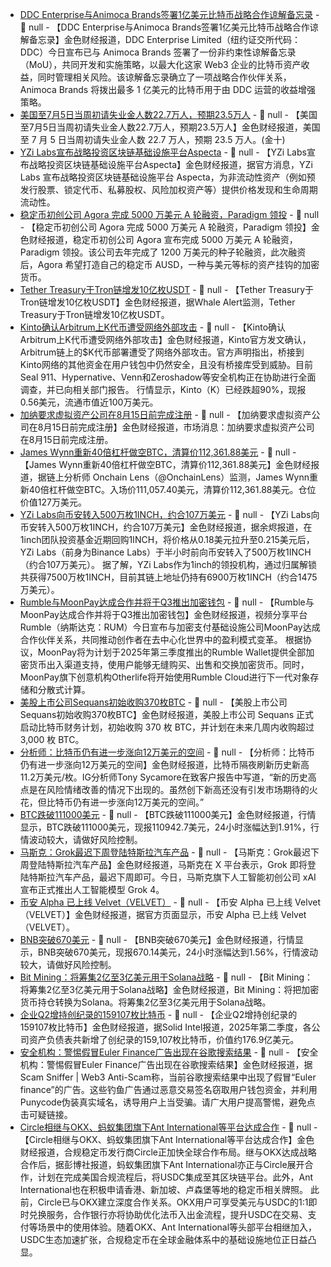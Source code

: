 - [DDC Enterprise与Animoca Brands签署1亿美元比特币战略合作谅解备忘录]() - 📰 null - 【DDC Enterprise与Animoca Brands签署1亿美元比特币战略合作谅解备忘录】金色财经报道，DDC Enterprise Limited（纽约证交所代码：DDC）今日宣布已与 Animoca Brands 签署了一份非约束性谅解备忘录（MoU），共同开发和实施策略，以最大化这家 Web3 企业的比特币资产收益，同时管理相关风险。该谅解备忘录确立了一项战略合作伙伴关系，Animoca Brands 将拨出最多 1 亿美元的比特币用于由 DDC 运营的收益增强策略。
- [美国至7月5日当周初请失业金人数22.7万人，预期23.5万人]() - 📰 null - 【美国至7月5日当周初请失业金人数22.7万人，预期23.5万人】金色财经报道，美国至 7 月 5 日当周初请失业金人数 22.7 万人，预期 23.5 万人。(金十)
- [YZi Labs宣布战略投资区块链基础设施平台Aspecta]() - 📰 null - 【YZi Labs宣布战略投资区块链基础设施平台Aspecta】金色财经报道，据官方消息，YZi Labs 宣布战略投资区块链基础设施平台 Aspecta，为非流动性资产（例如预发行股票、锁定代币、私募股权、风险加权资产等）提供价格发现和生命周期流动性。
- [稳定币初创公司 Agora 完成 5000 万美元 A 轮融资，Paradigm 领投]() - 📰 null - 【稳定币初创公司 Agora 完成 5000 万美元 A 轮融资，Paradigm 领投】金色财经报道，稳定币初创公司 Agora 宣布完成 5000 万美元 A 轮融资，Paradigm 领投。该公司去年完成了 1200 万美元的种子轮融资，此次融资后，Agora 希望打造自己的稳定币 AUSD，一种与美元等标的资产挂钩的加密货币。
- [Tether Treasury于Tron链增发10亿枚USDT]() - 📰 null - 【Tether Treasury于Tron链增发10亿枚USDT】金色财经报道，据Whale Alert监测，Tether Treasury于Tron链增发10亿枚USDT。
- [Kinto确认Arbitrum上K代币遭受网络外部攻击](https://x.com/KintoXYZ/status/1943272276947820639) - 📰 null - 【Kinto确认Arbitrum上K代币遭受网络外部攻击】金色财经报道，Kinto官方发文确认，Arbitrum链上的$K代币部署遭受了网络外部攻击。官方声明指出，桥接到Kinto网络的其他资金在用户钱包中仍然安全，且没有桥接库受到威胁。目前Seal 911、Hypernative、Venn和Zeroshadow等安全机构正在协助进行全面调查，并已向相关部门报告。 
行情显示，Kinto（K）已经跌超90%，现报0.56美元，流通市值近100万美元。
- [加纳要求虚拟资产公司在8月15日前完成注册]() - 📰 null - 【加纳要求虚拟资产公司在8月15日前完成注册】金色财经报道，市场消息：加纳要求虚拟资产公司在8月15日前完成注册。
- [James Wynn重新40倍杠杆做空BTC，清算价112,361.88美元]() - 📰 null - 【James Wynn重新40倍杠杆做空BTC，清算价112,361.88美元】金色财经报道，据链上分析师 Onchain Lens（@OnchainLens）监测，James Wynn重新40倍杠杆做空BTC。入场价111,057.40美元，清算价112,361.88美元。仓位价值127万美元。
- [YZi Labs向币安转入500万枚1INCH，约合107万美元](https://x.com/EmberCN/status/1943267927345799413) - 📰 null - 【YZi Labs向币安转入500万枚1INCH，约合107万美元】金色财经报道，据余烬报道，在1inch团队投资基金近期回购1INCH，将价格从0.18美元拉升至0.215美元后，YZi Labs（前身为Binance Labs）于半小时前向币安转入了500万枚1INCH（约合107万美元）。 
据了解，YZi Labs作为1inch的领投机构，通过归属解锁共获得7500万枚1INCH，目前其链上地址仍持有6900万枚1INCH（约合1475万美元）。
- [Rumble与MoonPay达成合作并将于Q3推出加密钱包](https://www.globenewswire.com/news-release/2025/07/10/3113117/0/en/Rumble-and-MoonPay-Strike-Exclusive-Deal-to-Fuel-Crypto-Creator-Revolution.html) - 📰 null - 【Rumble与MoonPay达成合作并将于Q3推出加密钱包】金色财经报道，视频分享平台Rumble（纳斯达克：RUM）今日宣布与加密支付基础设施公司MoonPay达成合作伙伴关系，共同推动创作者在去中心化世界中的盈利模式变革。 
根据协议，MoonPay将为计划于2025年第三季度推出的Rumble Wallet提供全部加密货币出入渠道支持，使用户能够无缝购买、出售和交换加密货币。同时，MoonPay旗下创意机构Otherlife将开始使用Rumble Cloud进行下一代对象存储和分散式计算。
- [美股上市公司Sequans初始收购370枚BTC](https://x.com/btcNLNico/status/1943259968334872970) - 📰 null - 【美股上市公司Sequans初始收购370枚BTC】金色财经报道，美股上市公司 Sequans 正式启动比特币财务计划，初始收购 370 枚 BTC，并计划在未来几周内收购超过 3,000 枚 BTC。
- [分析师：比特币仍有进一步涨向12万美元的空间]() - 📰 null - 【分析师：比特币仍有进一步涨向12万美元的空间】金色财经报道，比特币隔夜刷新历史新高11.2万美元/枚。IG分析师Tony Sycamore在致客户报告中写道，“新的历史高点是在风险情绪改善的情况下出现的。虽然创下新高还没有引发市场期待的火花，但比特币仍有进一步涨向12万美元的空间。”
- [BTC跌破111000美元]() - 📰 null - 【BTC跌破111000美元】金色财经报道，行情显示，BTC跌破111000美元，现报110942.7美元，24小时涨幅达到1.91%，行情波动较大，请做好风险控制。
- [马斯克：Grok最迟下周登陆特斯拉汽车产品]() - 📰 null - 【马斯克：Grok最迟下周登陆特斯拉汽车产品】金色财经报道，马斯克在 X 平台表示，Grok 即将登陆特斯拉汽车产品，最迟下周即可。今日，马斯克旗下人工智能初创公司 xAI 宣布正式推出人工智能模型 Grok 4。
- [币安 Alpha 已上线 Velvet（VELVET）]() - 📰 null - 【币安 Alpha 已上线 Velvet（VELVET）】金色财经报道，据官方页面显示，币安 Alpha 已上线 Velvet（VELVET）。
- [BNB突破670美元]() - 📰 null - 【BNB突破670美元】金色财经报道，行情显示，BNB突破670美元，现报670.14美元，24小时涨幅达到1.56%，行情波动较大，请做好风险控制。
- [Bit Mining：将筹集2亿至3亿美元用于Solana战略]() - 📰 null - 【Bit Mining：将筹集2亿至3亿美元用于Solana战略】金色财经报道，Bit Mining：将把加密货币持仓转换为Solana。将筹集2亿至3亿美元用于Solana战略。
- [企业Q2增持创纪录的159107枚比特币](https://x.com/solidintel_x/status/1943243906340024578) - 📰 null - 【企业Q2增持创纪录的159107枚比特币】金色财经报道，据Solid Intel报道，2025年第二季度，各公司资产负债表共新增了创纪录的159,107枚比特币，价值约176.9亿美元。
- [安全机构：警惕假冒Euler Finance广告出现在谷歌搜索结果](https://x.com/realScamSniffer/status/1943211094878884022) - 📰 null - 【安全机构：警惕假冒Euler Finance广告出现在谷歌搜索结果】金色财经报道，据Scam Sniffer | Web3 Anti-Scam称，当前谷歌搜索结果中出现了假冒“Euler finance”的广告。这些钓鱼广告通过恶意交易签名窃取用户钱包资金，并利用Punycode伪装真实域名，诱导用户上当受骗。请广大用户提高警惕，避免点击可疑链接。
- [Circle相继与OKX、蚂蚁集团旗下Ant International等平台达成合作](https://www.bloomberg.com/news/articles/2025-07-10/jack-ma-backed-ant-to-add-circle-s-stablecoin-to-global-platform) - 📰 null - 【Circle相继与OKX、蚂蚁集团旗下Ant International等平台达成合作】金色财经报道，合规稳定币发行商Circle正加快全球合作布局。继与OKX达成战略合作后，据彭博社报道，蚂蚁集团旗下Ant International亦正与Circle展开合作，计划在完成美国合规流程后，将USDC集成至其区块链平台。此外，Ant International也在积极申请香港、新加坡、卢森堡等地的稳定币相关牌照。 
此前，Circle已与OKX建立深度合作关系。OKX用户可享受美元与USDC的1:1即时兑换服务，合作银行亦将协助优化法币入出金流程，提升USDC在交易、支付等场景中的使用体验。随着OKX、Ant International等头部平台相继加入，USDC生态加速扩张，合规稳定币在全球金融体系中的基础设施地位正日益凸显。
